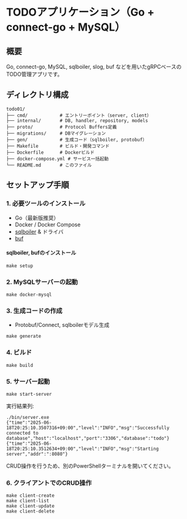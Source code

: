 # TODOアプリケーション（Go + connect-go + MySQL）

## 概要
Go, connect-go, MySQL, sqlboiler, slog, buf などを用いたgRPCベースのTODO管理アプリです。

## ディレクトリ構成
```
todo01/
├── cmd/            # エントリーポイント（server, client）
├── internal/       # DB, handler, repository, models
├── proto/          # Protocol Buffers定義
├── migrations/     # DBマイグレーション
├── gen/            # 生成コード（sqlboiler, protobuf）
├── Makefile        # ビルド・開発コマンド
├── Dockerfile      # Dockerビルド
├── docker-compose.yml # サービス一括起動
└── README.md       # このファイル
```

## セットアップ手順

### 1. 必要ツールのインストール
- Go（最新版推奨）
- Docker / Docker Compose
- [sqlboiler](https://github.com/volatiletech/sqlboiler) & ドライバ
- [buf](https://buf.build/)

#### sqlboiler, bufのインストール
```
make setup
```

### 2. MySQLサーバーの起動
```
make docker-mysql
```

### 3. 生成コードの作成
- Protobuf/Connect, sqlboilerモデル生成
```
make generate
```

### 4. ビルド
```
make build
```

### 5. サーバー起動
```
make start-server
```
実行結果列:
```
./bin/server.exe
{"time":"2025-06-18T20:25:10.3507316+09:00","level":"INFO","msg":"Successfully connected to database","host":"localhost","port":"3306","database":"todo"}
{"time":"2025-06-18T20:25:10.3512634+09:00","level":"INFO","msg":"Starting server","addr":":8080"}
```

CRUD操作を行うため、別のPowerShellターミナルを開いてください。

### 6. クライアントでのCRUD操作
```
make client-create
make client-list
make client-update
make client-delete
```
